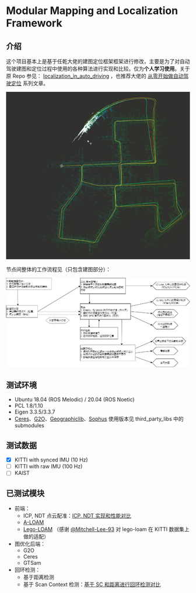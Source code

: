 # Modular Mapping and Localization Framework

## 介绍

这个项目基本上是基于任乾大佬的建图定位框架框架进行修改，主要是为了对自动驾驶建图和定位过程中使用的各种算法进行实现和比较。仅为**个人学习使用**。关于原 Repo 参见： [localization_in_auto_driving](https://github.com/Little-Potato-1990/localization_in_auto_driving) ，也推荐大佬的 [从零开始做自动驾驶定位](https://zhuanlan.zhihu.com/c_1114864226103037952) 系列文章。

![demo](./imgs/demo.gif)

节点间整体的工作流程见（只包含建图部分）：

![工作流程](./imgs/mapping_framework.drawio.png)

## 测试环境

- Ubuntu 18.04 (ROS Melodic) / 20.04 (ROS Noetic)
- PCL 1.8/1.10
- Eigen 3.3.5/3.3.7
- [Ceres](https://github.com/ceres-solver/ceres-solver/tree/276d24c73a8c80e77ce822ed4ab6e6286fd2870b)、[G2O](https://github.com/RainerKuemmerle/g2o/tree/f3b1cbb0048197d73cf363cb1c26897493e1aa2b)、[Geographiclib](https://github.com/geographiclib/geographiclib/tree/920702bc36ea13c384686556f25fb6369141a8e1)、[Sophus](https://github.com/strasdat/Sophus/tree/49a7e1286910019f74fb4f0bb3e213c909f8e1b7) 使用版本见 third_party_libs 中的 submodules

## 测试数据

- [x] KITTI with synced IMU (10 Hz)
- [ ] KITTI with raw IMU (100 Hz)
- [ ] KAIST

## 已测试模块

- 前端：
    - ICP, NDT 点云配准：[ICP, NDT 实现和性能对比](https://xiaotaoguo.com/p/pointcloud-registration/)
    - [A-LOAM](https://github.com/HKUST-Aerial-Robotics/A-LOAM)
    - [Lego-LOAM](https://github.com/RobustFieldAutonomyLab/LeGO-LOAM) （感谢 [@Mitchell-Lee-93](https://github.com/Mitchell-Lee-93) 对 lego-loam 在 KITTI 数据集上做的适配）
- 图优化后端：
    - G2O
    - Ceres
    - GTSam
- 回环检测：
    - 基于距离检测
    - 基于 Scan Context 检测：[基于 SC 和距离进行回环检测对比](https://xiaotaoguo.com/p/lidar_loop_closure/)

